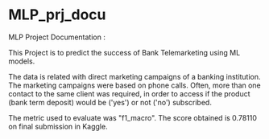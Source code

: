 # MLP_prj_docu
MLP Project Documentation : 

This Project is to predict the success of Bank Telemarketing using ML models. 

The data is related with direct marketing campaigns of a banking institution. The marketing campaigns were based on phone calls. Often, more than one contact to the same client was required, in order to access if the product (bank term deposit) would be ('yes') or not ('no') subscribed.

The metric used to evaluate was "f1_macro". The score obtained is 0.78110 on final submission in Kaggle.

